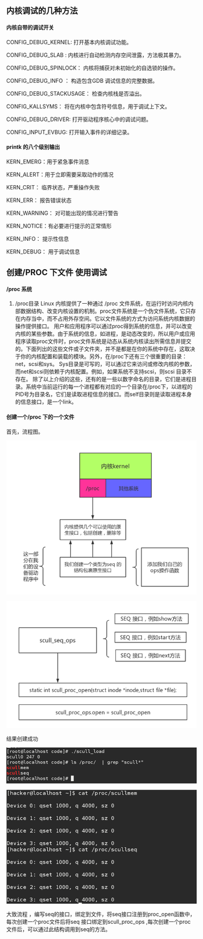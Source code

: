 ## 内核调试的几种方法

#### 内核自带的调试开关

CONFIG_DEBUG_KERNEL:      打开基本内核调试功能。

CONFIG_DEBUG_SLAB  :      内核进行自动检测内存空间泄露，方法极其暴力。

CONFIG_DEBUG_SPINLOCK：   内核将捕获对未初始化的自选锁的操作。

CONFIG_DEBUG_INFO ：      构造包含GDB 调试信息的完整数据。

CONFIG_DEBUG_STACKUSAGE： 检查内核栈是否溢出。

CONFIG_KALLSYMS：         将在内核中包含符号信息，用于调试上下文。

CONFIG_DEBUG_DRIVER:      打开驱动程序核心中的调试问题。

CONFIG_INPUT_EVBUG:       打开输入事件的详细记录。



#### printk 的八个级别输出

KERN_EMERG：用于紧急事件消息

KERN_ALERT：用于立即需要采取动作的情况

KERN_CRIT： 临界状态，严重操作失败

KERN_ERR：  报告错误状态

KERN_WARNING： 对可能出现的情况进行警告

KERN_NOTICE：有必要进行提示的正常情形

KERN_INFO：   提示性信息

KERN_DEBUG：  用于调试信息

## 创建/PROC 下文件 使用调试


#### /proc 系统
1. /proc目录
Linux 内核提供了一种通过 /proc 文件系统，在运行时访问内核内部数据结构、改变内核设置的机制。proc文件系统是一个伪文件系统，它只存在内存当中，而不占用外存空间。它以文件系统的方式为访问系统内核数据的操作提供接口。
用户和应用程序可以通过proc得到系统的信息，并可以改变内核的某些参数。由于系统的信息，如进程，是动态改变的，所以用户或应用程序读取proc文件时，proc文件系统是动态从系统内核读出所需信息并提交的。下面列出的这些文件或子文件夹，并不是都是在你的系统中存在，这取决于你的内核配置和装载的模块。另外，在/proc下还有三个很重要的目录：net，scsi和sys。 Sys目录是可写的，可以通过它来访问或修改内核的参数，而net和scsi则依赖于内核配置。例如，如果系统不支持scsi，则scsi 目录不存在。
除了以上介绍的这些，还有的是一些以数字命名的目录，它们是进程目录。系统中当前运行的每一个进程都有对应的一个目录在/proc下，以进程的 PID号为目录名，它们是读取进程信息的接口。而self目录则是读取进程本身的信息接口，是一个link。

#### 创建一个/proc 下的一个文件

首先，流程图。

![s](./image/proc_create_file.png)


![s](./image/seqll.png)

结果创建成功

![s](./image/get.png)

![s](./image/get2.png)


大致流程   ，编写seq的接口，绑定到文件，将seq接口注册到proc_open函数中，每次创建一个proc文件后将seq 接口绑定到scull_proc_ops ,每次创建一个proc 文件后，可以通过此结构调用到seq的方法。
